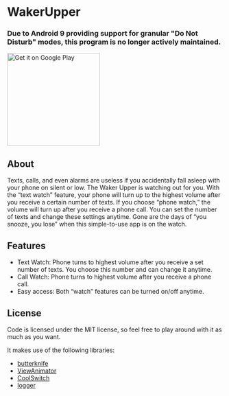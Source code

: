 # WakerUpper
### Due to Android 9 providing support for granular "Do Not Disturb" modes, this program is no longer actively maintained. 

<div>
  <a href="https://play.google.com/store/apps/details?id=com.attila.wakerupper&amp;utm_source=global_co&amp;utm_medium=prtnr&amp;utm_content=Mar2515&amp;utm_campaign=PartBadge&amp;pcampaignid=MKT-AC-global-none-all-co-pr-py-PartBadges-Oct1515-1">
  <img alt="Get it on Google Play" src="https://play.google.com/intl/en_us/badges/images/apps/en-play-badge.png" width="216">
  </a>
</div>

## About
Texts, calls, and even alarms are useless if you accidentally fall asleep with your phone on silent or low. The Waker Upper is watching out for you. With the “text watch” feature, your phone will turn up to the highest volume after you receive a certain number of texts. If you choose “phone watch,” the volume will turn up after you receive a phone call. You can set the number of texts and change these settings anytime. Gone are the days of “you snooze, you lose” when this simple-to-use app is on the watch.

## Features
- Text Watch: Phone turns to highest volume after you receive a set number of texts. You choose this number and can change it anytime.
- Call Watch: Phone turns to highest volume after you receive a phone call.
- Easy access: Both “watch” features can be turned on/off anytime.

## License
Code is licensed under the MIT license, so feel free to play around with it as much as you want.

It makes use of the following libraries:
- [butterknife](https://jakewharton.github.io/butterknife/)
- [ViewAnimator](https://github.com/florent37/ViewAnimator/)
- [CoolSwitch](https://github.com/Serchinastico/CoolSwitch/)
- [logger](https://github.com/orhanobut/logger/)

